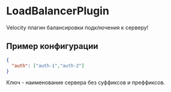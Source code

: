 LoadBalancerPlugin
=
Velocity плагин балансировки подключения к серверу!

## Пример конфигурации
```json
{
  "auth": ["auth-1","auth-2"]
}
```

Ключ - наименование сервера без суффиксов и преффиксов.